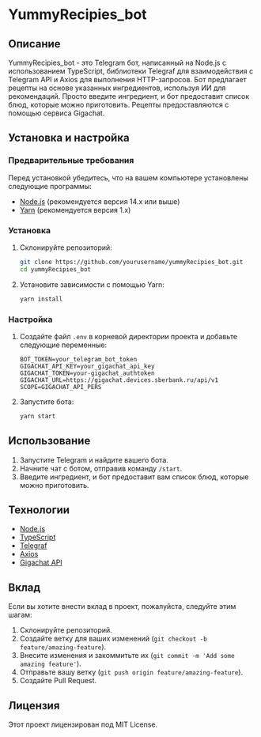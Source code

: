 # YummyRecipies_bot

## Описание

YummyRecipies_bot - это Telegram бот, написанный на Node.js с использованием TypeScript, библиотеки Telegraf для взаимодействия с Telegram API и Axios для выполнения HTTP-запросов. Бот предлагает рецепты на основе указанных ингредиентов, используя ИИ для рекомендаций. Просто введите ингредиент, и бот предоставит список блюд, которые можно приготовить. Рецепты предоставляются с помощью сервиса Gigachat.

## Установка и настройка

### Предварительные требования

Перед установкой убедитесь, что на вашем компьютере установлены следующие программы:

- [Node.js](https://nodejs.org/) (рекомендуется версия 14.x или выше)
- [Yarn](https://classic.yarnpkg.com/) (рекомендуется версия 1.x)

### Установка

1. Склонируйте репозиторий:

    ```bash
    git clone https://github.com/yourusername/yummyRecipies_bot.git
    cd yummyRecipies_bot
    ```

2. Установите зависимости с помощью Yarn:

    ```bash
    yarn install
    ```

### Настройка

1. Создайте файл `.env` в корневой директории проекта и добавьте следующие переменные:

    ```plaintext
    BOT_TOKEN=your_telegram_bot_token
    GIGACHAT_API_KEY=your_gigachat_api_key
    GIGACHAT_TOKEN=your-gigachat_authtoken
    GIGACHAT_URL=https://gigachat.devices.sberbank.ru/api/v1
    SCOPE=GIGACHAT_API_PERS
    ```

2. Запустите бота:

    ```bash
    yarn start
    ```

## Использование

1. Запустите Telegram и найдите вашего бота.
2. Начните чат с ботом, отправив команду `/start`.
3. Введите ингредиент, и бот предоставит вам список блюд, которые можно приготовить.

## Технологии

- [Node.js](https://nodejs.org/)
- [TypeScript](https://www.typescriptlang.org/)
- [Telegraf](https://telegraf.js.org/)
- [Axios](https://axios-http.com/)
- [Gigachat API](https://gigachat.com/)

## Вклад

Если вы хотите внести вклад в проект, пожалуйста, следуйте этим шагам:

1. Склонируйте репозиторий.
2. Создайте ветку для ваших изменений (`git checkout -b feature/amazing-feature`).
3. Внесите изменения и закоммитьте их (`git commit -m 'Add some amazing feature'`).
4. Отправьте вашу ветку (`git push origin feature/amazing-feature`).
5. Создайте Pull Request.

## Лицензия

Этот проект лицензирован под MIT License.
